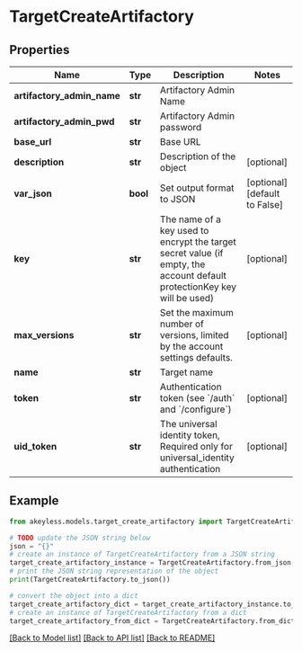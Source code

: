 # TargetCreateArtifactory


## Properties

Name | Type | Description | Notes
------------ | ------------- | ------------- | -------------
**artifactory_admin_name** | **str** | Artifactory Admin Name | 
**artifactory_admin_pwd** | **str** | Artifactory Admin password | 
**base_url** | **str** | Base URL | 
**description** | **str** | Description of the object | [optional] 
**var_json** | **bool** | Set output format to JSON | [optional] [default to False]
**key** | **str** | The name of a key used to encrypt the target secret value (if empty, the account default protectionKey key will be used) | [optional] 
**max_versions** | **str** | Set the maximum number of versions, limited by the account settings defaults. | [optional] 
**name** | **str** | Target name | 
**token** | **str** | Authentication token (see &#x60;/auth&#x60; and &#x60;/configure&#x60;) | [optional] 
**uid_token** | **str** | The universal identity token, Required only for universal_identity authentication | [optional] 

## Example

```python
from akeyless.models.target_create_artifactory import TargetCreateArtifactory

# TODO update the JSON string below
json = "{}"
# create an instance of TargetCreateArtifactory from a JSON string
target_create_artifactory_instance = TargetCreateArtifactory.from_json(json)
# print the JSON string representation of the object
print(TargetCreateArtifactory.to_json())

# convert the object into a dict
target_create_artifactory_dict = target_create_artifactory_instance.to_dict()
# create an instance of TargetCreateArtifactory from a dict
target_create_artifactory_from_dict = TargetCreateArtifactory.from_dict(target_create_artifactory_dict)
```
[[Back to Model list]](../README.md#documentation-for-models) [[Back to API list]](../README.md#documentation-for-api-endpoints) [[Back to README]](../README.md)


